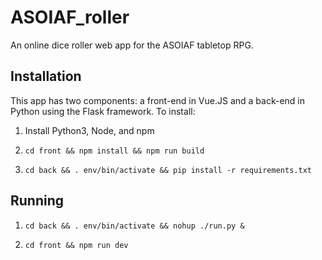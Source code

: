 # ASOIAF_roller

An online dice roller web app for the ASOIAF tabletop RPG.

## Installation

This app has two components: a front-end in Vue.JS and a back-end in Python using the Flask framework. To install:

1. Install Python3, Node, and npm

2. `cd front && npm install && npm run build`

3. `cd back && . env/bin/activate && pip install -r requirements.txt`

## Running

1. `cd back && . env/bin/activate && nohup ./run.py &`

2. `cd front && npm run dev`
